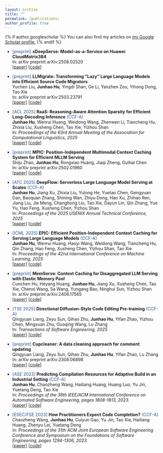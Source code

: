 ```yaml
---
layout: archive
title: ""
permalink: /publications/
author_profile: true
---
```


{% if author.googlescholar %}
  You can also find my articles on <u><a href="{{author.googlescholar}}">my Google Scholar profile</a>.</u>
{% endif %}

<!-- {% include base_path %} -->

<!-- {% for post in site.publications reversed %}
  {% include archive-single.html %}
{% endfor %} -->


- <span style="color:#25528f">[preprint]</span> **xDeepServe: Model-as-a-Service on Huawei CloudMatrix384** <span style="color:#25528f"></span>\
In: arXiv preprint arXiv:2508.02520\
\[[paper](https://arxiv.org/pdf/2508.02520)\] \[[code]()\]

- <span style="color:#25528f">[preprint]</span> **LLMigrate: Transforming "Lazy" Large Language Models into Efficient Source Code Migrators** <span style="color:#25528f"></span>\
Yuchen Liu, **Junhao Hu**, Yingdi Shan, Ge Li, Yanzhen Zou, Yihong Dong, Tao Xie\
In: arXiv preprint arXiv:2503.23791\
\[[paper](https://arxiv.org/abs/2503.23791)\] \[[code]()\]

- <span style="color:#25528f">[ACL 2025]</span> **RaaS: Reasoning-Aware Attention Sparsity for Efficient Long-Decoding Inference** <span style="color:#25528f">(CCF-A)</span>\
**Junhao Hu**, Wenrui Huang, Weidong Wang, Zhenwen Li, Tiancheng Hu, Zhixia Liu, Xusheng Chen, Tao Xie, Yizhou Shan\
In: *Proceedings of the 63rd Annual Meeting of the Association for Computational Linguistics, 2025*\
\[[paper](https://arxiv.org/abs/2502.11147)\] \[[code](https://github.com/DerekHJH/raas)\]

- <span style="color:#25528f">[preprint]</span> **MPIC: Position-Independent Multimodal Context Caching System for Efficient MLLM Serving** <span style="color:#25528f"></span>\
Shiju Zhao, **Junhao Hu**, Rongxiao Huang, Jiaqi Zheng, Guihai Chen\
In: arXiv preprint arXiv:2502.01960\
\[[paper](https://arxiv.org/abs/2502.01960)\] \[[code]()\]

<!-- - <span style="color:#25528f">[preprint]</span> **Hummingbird: SLO-Oriented GPU Preemption at Microsecond-scale** <span style="color:#25528f"></span>\
Tiancheng Hu, Chenxi Wang, Ting Cao, Xinyu Xiao, Lei Chen, **Junhao Hu**, Hongliang Tian, Shoumeng Yan, Quan Chen, Huimin Cui, Tao Xie\
In: arXiv preprint arXiv:?\
\[[paper]()\] \[[code]()\] -->

- <span style="color:#25528f">[ATC 2025]</span> **DeepFlow: Serverless Large Language Model Serving at Scales** <span style="color:#25528f">(CCF-A)</span>\
**Junhao Hu**, Jiang Xu, Zhixia Liu, Yulong He, Yuetao Chen, Gengyuan Dan, Baoquan Zhang, Shining Wan, Zhiyu Dong, Hao Xu, Zhihao Ren, Jiang Liu, Jie Meng, Changhong Liu, Tao Xie, Dayun Lin, Qin Zhang, Yue Yu, Hao Feng, Xusheng Chen, Yizhou Shan\
In: *Proceedings of the 2025 USENIX Annual Technical Conference, 2025*\
\[[paper](https://arxiv.org/pdf/2501.14417)\] \[[code]()\]

<!-- - <span style="color:#25528f">[preprint]</span> **Decoupled KV Cache Management for Stateful LLM Serving** <span style="color:#25528f"></span>\
Yueyang Pan, Yangshen Deng, Wenrui Huang, Musa Unal, **Junhao Hu**, Yujie Ren, Yizhou Shan, Sanidhya Kashyap\
In: arXiv preprint arXiv:?\
\[[paper]()\] \[[code]()\] -->


- <span style="color:#25528f">[ICML 2025]</span> **EPIC: Efficient Position-Independent Context Caching for Serving Large Language Models** <span style="color:#25528f">(CCF-A)</span>\
**Junhao Hu**, Wenrui Huang, Haoyi Wang, Weidong Wang, Tiancheng Hu, Qin Zhang, Hao Feng, Xusheng Chen, Yizhou Shan, Tao Xie\
In: *Proceedings of the 42nd International Conference on Machine Learning, 2025*\
\[[paper](https://arxiv.org/abs/2410.15332)\] \[[code](https://github.com/DerekHJH/epic)\]

- <span style="color:#25528f">[preprint]</span> **MemServe: Context Caching for Disaggregated LLM Serving with Elastic Memory Pool** <span style="color:#25528f"></span>\
Cunchen Hu, Heyang Huang, **Junhao Hu**, Jiang Xu, Xusheng Chen, Tao Xie, Chenxi Wang, Sa Wang, Yungang Bao, Ninghui Sun, Yizhou Shan\
In: arXiv preprint arXiv:2406.17565\
\[[paper](https://arxiv.org/abs/2406.17565)\] \[[code]()\]


- <span style="color:#25528f">[TSE 2025]</span> **Directional Diffusion-Style Code Editing Pre-training** <span style="color:#25528f">(CCF-A)</span>\
Qingyuan Liang, Zeyu Sun, Qihao Zhu, **Junhao Hu**, Yifan Zhao, Yizhou Chen, Mingxuan Zhu, Guoqing Wang, Lu Zhang\
In: *Transactions of Software Engineering, 2025*\
\[[paper](https://arxiv.org/abs/2501.12079)\] \[[code]()\]

- <span style="color:#25528f">[preprint]</span> **Cupcleaner: A data cleaning approach for comment updating** <span style="color:#25528f"></span>\
Qingyuan Liang, Zeyu Sun, Qihao Zhu, **Junhao Hu**, Yifan Zhao, Lu Zhang\
In: arXiv preprint arXiv:2308.06898\
\[[paper](https://arxiv.org/abs/2308.06898)\] \[[code](https://github.com/LIANGQINGYUAN/CupCleaner)\]

- <span style="color:#25528f">[ASE 2023]</span> **Predicting Compilation Resources for Adaptive
Build in an Industrial Setting** <span style="color:#25528f">(CCF-A)</span>\
**Junhao Hu**, Chaozheng Wang, Hailiang Huang, Huang Luo, Yu Jin, Yuetang Deng, Tao Xie\
In: *Proceedings of the 38th IEEE/ACM International Conference on Automated Software Engineering, pages 1808-1813, 2023.*\
\[[paper](https://ieeexplore.ieee.org/document/10298501)\] \[[code]()\]

- <span style="color:#25528f">[ESEC/FSE 2023]</span> **How Practitioners Expect Code Completion?** <span style="color:#25528f">(CCF-A)</span>\
Chaozheng Wang, **Junhao Hu**, Cuiyun Gao, Yu Jin, Tao Xie, Hailiang Huang, Zhenyu Lei, Yuetang Deng\
In: *Proceedings of the 31th ACM Joint European Software Engineering Conference and Symposium on the Foundations of Software Engineering, pages 1294-1306, 2023.*\
\[[paper](https://dl.acm.org/doi/10.1145/3611643.3616280)\] \[[code](https://github.com/DerekHJH/Awesome-Code-Completion-Paper)\]

